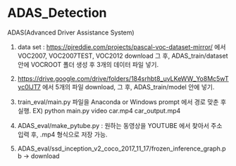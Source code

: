 # ADAS_Detection
ADAS(Advanced Driver Assistance System)

1. data set : https://pjreddie.com/projects/pascal-voc-dataset-mirror/ 에서 VOC2007, VOC2007TEST, VOC2012 download
그 후, ADAS_train/dataset 안에 VOCROOT 폴더 생성 후 3개의 데이터 파일 넣기.

2. https://drive.google.com/drive/folders/184srhbt8_uvLKeWW_Yo8Mc5wTyc0lJT7 에서 5개의 파일 download, 그 후, ADAS_train/model 안에 넣기.

3. train_eval/main.py 파일을 Anaconda or Windows prompt 에서 경로 맞춘 후 실행.
EX) python main.py video car.mp4 car_output.mp4

4. ADAS_eval/make_pytube.py : 원하는 동영상을 YOUTUBE 에서 찾아서 주소 입력 후, .mp4 형식으로 저장 가능.

5. ADAS_eval/ssd_inception_v2_coco_2017_11_17/frozen_inference_graph.pb  -> download
